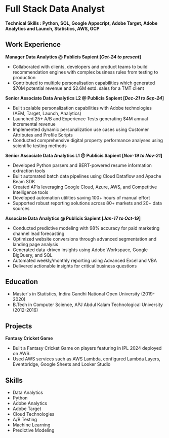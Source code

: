 # Full Stack Data Analyst

#### Technical Skills : Python, SQL, Google Appscript, Adobe Target, Adobe Analytics and Launch, Statistics, AWS, GCP

## Work Experience

**Manager Data Analytics @ Publicis Sapient [_Oct-24 to present_]**
- Collaborated with clients, developers and product teams to build recommendation engines with complex business rules from testing to production
- Contributed to multiple personalisation capabilities which generated $70M potential revenue and $2.6M estd. sales for a TMT client

**Senior Associate Data Analytics L2 @ Publicis Sapient [_Dec-21 to Sep-24_]**
- Built scalable personalization capabilities with Adobe technologies (AEM, Target, Launch, Analytics)
- Launched 25+ A/B and Experience Tests generating $4M annual incremental revenue
- Implemented dynamic personalization use cases using Customer Attributes and Profile Scripts
- Conducted comprehensive digital property performance analyses using scientific testing methods

**Senior Associate Data Analytics L1 @ Publicis Sapient [_Nov-19 to Nov-21_]**
- Developed Python parsers and BERT-powered resume information extraction tools
- Built automated batch data pipelines using Cloud Dataflow and Apache Beam SDK
- Created APIs leveraging Google Cloud, Azure, AWS, and Competitive Intelligence tools
- Developed automation utilities saving 100+ hours of manual effort
- Supported robust reporting solutions across 80+ markets and 20+ data sources

**Associate Data Analytics @ Publicis Sapient [_Jan-17 to Oct-19_]**
- Conducted predictive modeling with 98% accuracy for paid marketing channel lead forecasting
- Optimized website conversions through advanced segmentation and landing page analysis
- Generated data-driven insights using Adobe Workspace, Google BigQuery, and SQL
- Automated weekly/monthly reporting using Advanced Excel and VBA
- Delivered actionable insights for critical business questions

## Education
- Master's in Statistics, Indira Gandhi National Open University (2019-2020)
- B.Tech in Computer Science, APJ Abdul Kalam Technological University (2012-2016)

## Projects
**Fantasy Cricket Game**
- Built a Fantasy Cricket Game on players featuring in IPL 2024 deployed on AWS.
- Used AWS services such as AWS Lambda, configured Lambda Layers, Eventbridge, Google Sheets and Looker Studio

## Skills
- Data Analytics
- Python
- Adobe Analytics
- Adobe Target
- Cloud Technologies
- A/B Testing
- Machine Learning
- Predictive Modeling
